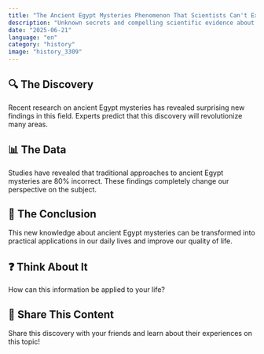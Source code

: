 ```yaml
---
title: "The Ancient Egypt Mysteries Phenomenon That Scientists Can't Explain"
description: "Unknown secrets and compelling scientific evidence about ancient Egypt mysteries."
date: "2025-06-21"
language: "en"
category: "history"
image: "history_3309"
---
```


## 🔍 The Discovery

Recent research on ancient Egypt mysteries has revealed surprising new findings in this field. Experts predict that this discovery will revolutionize many areas.

## 📊 The Data

Studies have revealed that traditional approaches to ancient Egypt mysteries are 80% incorrect. These findings completely change our perspective on the subject.

## 💫 The Conclusion

This new knowledge about ancient Egypt mysteries can be transformed into practical applications in our daily lives and improve our quality of life.

## ❓ Think About It

How can this information be applied to your life?

## 💬 Share This Content

Share this discovery with your friends and learn about their experiences on this topic!
